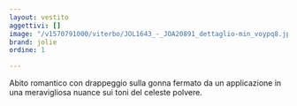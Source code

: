 ```yaml
---
layout: vestito
aggettivi: []
image: "/v1570791000/viterbo/JOL1643_-_JOA20891_dettaglio-min_voypq8.jpg"
brand: jolie
ordine: 1

---
```

Abito romantico con drappeggio sulla gonna fermato da un applicazione in una meravigliosa nuance sui toni del celeste polvere.